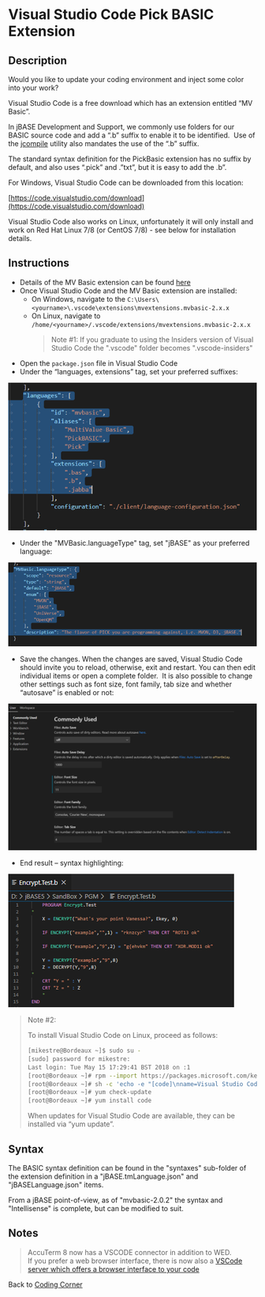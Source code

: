 # Visual Studio Code Pick BASIC Extension

<PageHeader />

## Description

Would you like to update your coding environment and inject some color into your work?

Visual Studio Code is a free download which has an extension entitled “MV Basic”.

In jBASE Development and Support, we commonly use folders for our BASIC source code and add a “.b” suffix to enable it to be identified.  Use of the [jcompile](./../../compilation/jcompile/README.md) utility also mandates the use of the “.b” suffix.  

The standard syntax definition for the PickBasic extension has no suffix by default, and also uses “.pick” and .”txt”, but it is easy to add the .b”.

For Windows, Visual Studio Code can be downloaded from this location:

[https://code.visualstudio.com/download](https://code.visualstudio.com/download)

Visual Studio Code also works on Linux, unfortunately it will only install and work on Red Hat Linux 7/8 (or CentOS 7/8) - see below for installation details.

## Instructions

- Details of the MV Basic extension can be found [here](https://github.com/mvextensions/mvbasic/blob/master/doc/Extension%20Guide.md)
- Once Visual Studio Code and the MV Basic extension are installed:
  - On Windows, navigate to the `C:\Users\<yourname>\.vscode\extensions\mvextensions.mvbasic-2.x.x`
  - On Linux, navigate to `/home/<yourname>/.vscode/extensions/mvextensions.mvbasic-2.x.x`
    > Note #1: If you graduate to using the Insiders version of Visual Studio Code the ".vscode" folder becomes ".vscode-insiders"
- Open the `package.json` file in Visual Studio Code
- Under the “languages, extensions” tag, set your preferred suffixes:

![MVBasicExtensions](./MVBasicExtensions.png)  

- Under the "MVBasic.languageType" tag, set "jBASE" as your preferred language:  

![MVBasicLanguage](./MVBasicLanguage.png)  

- Save the changes. When the changes are saved, Visual Studio Code should invite you to reload, otherwise, exit and restart. You can then edit individual items or open a complete folder.  It is also possible to change other settings such as font size, font family, tab size and whether “autosave” is enabled or not:

![UserSettings](./UserSettings.png)

- End result – syntax highlighting:

![EncryptTest](./EncryptTest.png)

> Note #2:
>
> To install Visual Studio Code on Linux, proceed as follows:
>
> ``` bash
> [mikestre@Bordeaux ~]$ sudo su -
> [sudo] password for mikestre:
> Last login: Tue May 15 17:29:41 BST 2018 on :1
> [root@Bordeaux ~]# rpm --import https://packages.microsoft.com/keys/microsoft.asc
> [root@Bordeaux ~]# sh -c 'echo -e "[code]\nname=Visual Studio Code\nbaseurl=https://packages.microsoft.com/yumrepos/vscode\nenabled=1\ngpgcheck=1\ngpgkey=https://packages.microsoft.com/keys/microsoft.asc" > /etc/yum.repos.d/vscode.repo'
> [root@Bordeaux ~]# yum check-update
> [root@Bordeaux ~]# yum install code
> ```
>
> When updates for Visual Studio Code are available, they can be installed via “yum update”.

## Syntax

The BASIC syntax definition can be found in the "syntaxes" sub-folder of the extension definition in a "jBASE.tmLanguage.json" and "jBASELanguage.json" items.

From a jBASE point-of-view, as of "mvbasic-2.0.2" the syntax and "Intellisense" is complete, but can be modified to suit.

## Notes

>AccuTerm 8 now has a VSCODE connector in addition to WED.  
>If you prefer a web browser interface, there is now also a [VSCode server which offers a browser interface to your code](https://github.com/gitpod-io/openvscode-server/)  

Back to [Coding Corner](./../coding-corner)

<PageFooter />

